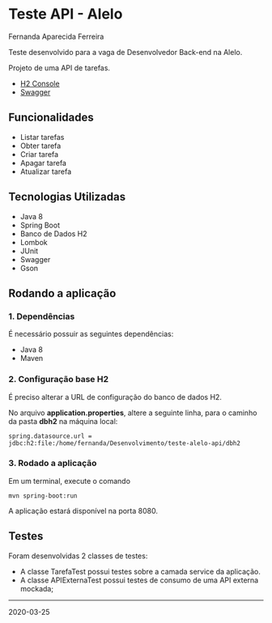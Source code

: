 # Teste API - Alelo

Fernanda Aparecida Ferreira

Teste desenvolvido para a vaga de Desenvolvedor Back-end na Alelo. 

Projeto de uma API de tarefas.

- [H2 Console](http://localhost:8080/h2-console/login.do?jsessionid=874a1dda362c8a336a03bb35a16ab438)
- [Swagger](http://localhost:8080/swagger-ui.html#/tarefa-controller/)

## Funcionalidades

- Listar tarefas
- Obter tarefa
- Criar tarefa
- Apagar tarefa
- Atualizar tarefa

## Tecnologias Utilizadas

- Java 8
- Spring Boot
- Banco de Dados H2
- Lombok
- JUnit
- Swagger
- Gson

## Rodando a aplicação

### 1. Dependências

É necessário possuir as seguintes dependências:

- Java 8
- Maven

### 2. Configuração base H2

É preciso alterar a URL de configuração do banco de dados H2.

No arquivo **application.properties**, altere a seguinte linha, para o caminho da pasta **dbh2** na máquina local:

```properties
spring.datasource.url = jdbc:h2:file:/home/fernanda/Desenvolvimento/teste-alelo-api/dbh2
```

### 3. Rodado a aplicação

Em um terminal, execute o comando

```console
mvn spring-boot:run
```

A aplicação estará disponível na porta 8080.

## Testes

Foram desenvolvidas 2 classes de testes:

- A classe TarefaTest possui testes sobre a camada service da aplicação.
- A classe APIExternaTest possui testes de consumo de uma API externa mockada;


-----

2020-03-25